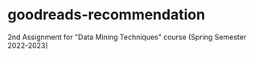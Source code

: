 # goodreads-recommendation
2nd Assignment for "Data Mining Techniques" course (Spring Semester 2022-2023)
